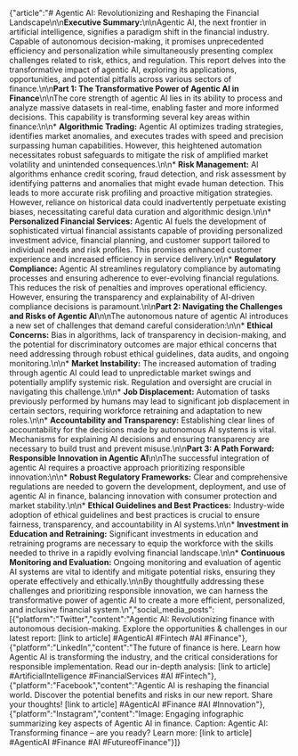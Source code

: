 {"article":"# Agentic AI: Revolutionizing and Reshaping the Financial Landscape\n\n**Executive Summary:**\n\nAgentic AI, the next frontier in artificial intelligence, signifies a paradigm shift in the financial industry.  Capable of autonomous decision-making, it promises unprecedented efficiency and personalization while simultaneously presenting complex challenges related to risk, ethics, and regulation. This report delves into the transformative impact of agentic AI, exploring its applications, opportunities, and potential pitfalls across various sectors of finance.\n\n**Part 1: The Transformative Power of Agentic AI in Finance**\n\nThe core strength of agentic AI lies in its ability to process and analyze massive datasets in real-time, enabling faster and more informed decisions. This capability is transforming several key areas within finance:\n\n* **Algorithmic Trading:** Agentic AI optimizes trading strategies, identifies market anomalies, and executes trades with speed and precision surpassing human capabilities.  However, this heightened automation necessitates robust safeguards to mitigate the risk of amplified market volatility and unintended consequences.\n\n* **Risk Management:**  AI algorithms enhance credit scoring, fraud detection, and risk assessment by identifying patterns and anomalies that might evade human detection. This leads to more accurate risk profiling and proactive mitigation strategies.  However, reliance on historical data could inadvertently perpetuate existing biases, necessitating careful data curation and algorithmic design.\n\n* **Personalized Financial Services:** Agentic AI fuels the development of sophisticated virtual financial assistants capable of providing personalized investment advice, financial planning, and customer support tailored to individual needs and risk profiles.  This promises enhanced customer experience and increased efficiency in service delivery.\n\n* **Regulatory Compliance:**  Agentic AI streamlines regulatory compliance by automating processes and ensuring adherence to ever-evolving financial regulations. This reduces the risk of penalties and improves operational efficiency.  However, ensuring the transparency and explainability of AI-driven compliance decisions is paramount.\n\n**Part 2: Navigating the Challenges and Risks of Agentic AI**\n\nThe autonomous nature of agentic AI introduces a new set of challenges that demand careful consideration:\n\n* **Ethical Concerns:** Bias in algorithms, lack of transparency in decision-making, and the potential for discriminatory outcomes are major ethical concerns that need addressing through robust ethical guidelines, data audits, and ongoing monitoring.\n\n* **Market Instability:**  The increased automation of trading through agentic AI could lead to unpredictable market swings and potentially amplify systemic risk.  Regulation and oversight are crucial in navigating this challenge.\n\n* **Job Displacement:**  Automation of tasks previously performed by humans may lead to significant job displacement in certain sectors, requiring workforce retraining and adaptation to new roles.\n\n* **Accountability and Transparency:**  Establishing clear lines of accountability for the decisions made by autonomous AI systems is vital. Mechanisms for explaining AI decisions and ensuring transparency are necessary to build trust and prevent misuse.\n\n**Part 3:  A Path Forward:  Responsible Innovation in Agentic AI**\n\nThe successful integration of agentic AI requires a proactive approach prioritizing responsible innovation:\n\n* **Robust Regulatory Frameworks:**  Clear and comprehensive regulations are needed to govern the development, deployment, and use of agentic AI in finance, balancing innovation with consumer protection and market stability.\n\n* **Ethical Guidelines and Best Practices:**  Industry-wide adoption of ethical guidelines and best practices is crucial to ensure fairness, transparency, and accountability in AI systems.\n\n* **Investment in Education and Retraining:**  Significant investments in education and retraining programs are necessary to equip the workforce with the skills needed to thrive in a rapidly evolving financial landscape.\n\n* **Continuous Monitoring and Evaluation:**  Ongoing monitoring and evaluation of agentic AI systems are vital to identify and mitigate potential risks, ensuring they operate effectively and ethically.\n\nBy thoughtfully addressing these challenges and prioritizing responsible innovation, we can harness the transformative power of agentic AI to create a more efficient, personalized, and inclusive financial system.\n","social_media_posts":[{"platform":"Twitter","content":"Agentic AI: Revolutionizing finance with autonomous decision-making. Explore the opportunities & challenges in our latest report: [link to article] #AgenticAI #Fintech #AI #Finance"},{"platform":"LinkedIn","content":"The future of finance is here.  Learn how Agentic AI is transforming the industry, and the critical considerations for responsible implementation.  Read our in-depth analysis: [link to article] #ArtificialIntelligence #FinancialServices #AI #Fintech"},{"platform":"Facebook","content":"Agentic AI is reshaping the financial world.  Discover the potential benefits and risks in our new report.  Share your thoughts! [link to article] #AgenticAI #Finance #AI #Innovation"},{"platform":"Instagram","content":"Image: Engaging infographic summarizing key aspects of Agentic AI in finance. Caption: Agentic AI: Transforming finance – are you ready? Learn more: [link to article] #AgenticAI #Finance #AI #FutureofFinance"}]}